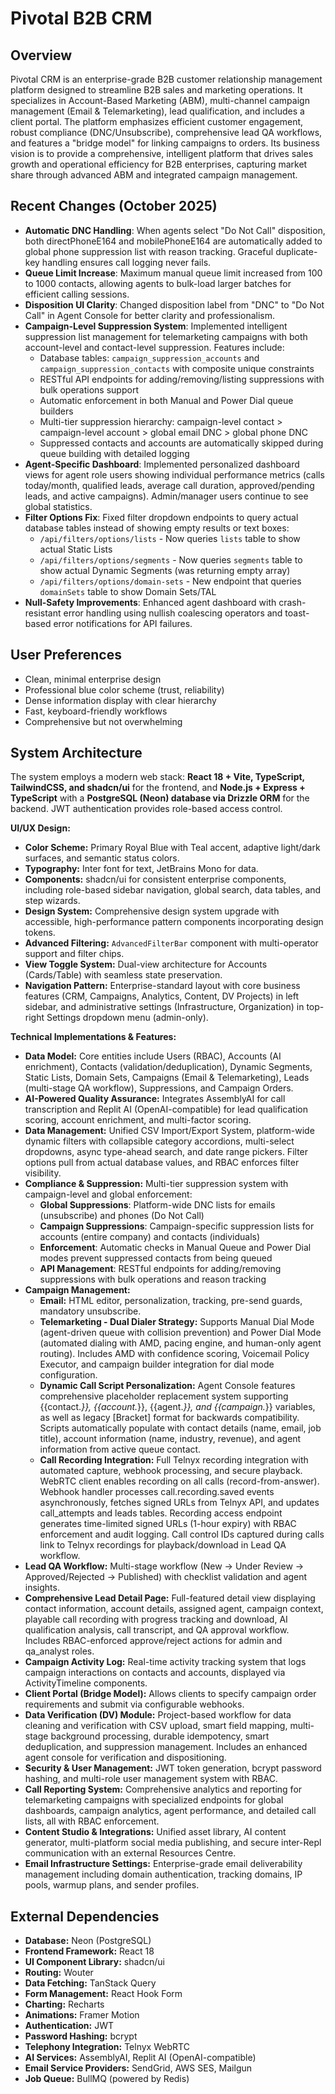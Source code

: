 # Pivotal B2B CRM

## Overview
Pivotal CRM is an enterprise-grade B2B customer relationship management platform designed to streamline B2B sales and marketing operations. It specializes in Account-Based Marketing (ABM), multi-channel campaign management (Email & Telemarketing), lead qualification, and includes a client portal. The platform emphasizes efficient customer engagement, robust compliance (DNC/Unsubscribe), comprehensive lead QA workflows, and features a "bridge model" for linking campaigns to orders. Its business vision is to provide a comprehensive, intelligent platform that drives sales growth and operational efficiency for B2B enterprises, capturing market share through advanced ABM and integrated campaign management.

## Recent Changes (October 2025)
- **Automatic DNC Handling**: When agents select "Do Not Call" disposition, both directPhoneE164 and mobilePhoneE164 are automatically added to global phone suppression list with reason tracking. Graceful duplicate-key handling ensures call logging never fails.
- **Queue Limit Increase**: Maximum manual queue limit increased from 100 to 1000 contacts, allowing agents to bulk-load larger batches for efficient calling sessions.
- **Disposition UI Clarity**: Changed disposition label from "DNC" to "Do Not Call" in Agent Console for better clarity and professionalism.
- **Campaign-Level Suppression System**: Implemented intelligent suppression list management for telemarketing campaigns with both account-level and contact-level suppression. Features include:
  - Database tables: `campaign_suppression_accounts` and `campaign_suppression_contacts` with composite unique constraints
  - RESTful API endpoints for adding/removing/listing suppressions with bulk operations support
  - Automatic enforcement in both Manual and Power Dial queue builders
  - Multi-tier suppression hierarchy: campaign-level contact > campaign-level account > global email DNC > global phone DNC
  - Suppressed contacts and accounts are automatically skipped during queue building with detailed logging
- **Agent-Specific Dashboard**: Implemented personalized dashboard views for agent role users showing individual performance metrics (calls today/month, qualified leads, average call duration, approved/pending leads, and active campaigns). Admin/manager users continue to see global statistics.
- **Filter Options Fix**: Fixed filter dropdown endpoints to query actual database tables instead of showing empty results or text boxes:
  - `/api/filters/options/lists` - Now queries `lists` table to show actual Static Lists
  - `/api/filters/options/segments` - Now queries `segments` table to show actual Dynamic Segments (was returning empty array)
  - `/api/filters/options/domain-sets` - New endpoint that queries `domainSets` table to show Domain Sets/TAL
- **Null-Safety Improvements**: Enhanced agent dashboard with crash-resistant error handling using nullish coalescing operators and toast-based error notifications for API failures.

## User Preferences
- Clean, minimal enterprise design
- Professional blue color scheme (trust, reliability)
- Dense information display with clear hierarchy
- Fast, keyboard-friendly workflows
- Comprehensive but not overwhelming

## System Architecture
The system employs a modern web stack: **React 18 + Vite, TypeScript, TailwindCSS, and shadcn/ui** for the frontend, and **Node.js + Express + TypeScript** with a **PostgreSQL (Neon) database via Drizzle ORM** for the backend. JWT authentication provides role-based access control.

**UI/UX Design:**
- **Color Scheme:** Primary Royal Blue with Teal accent, adaptive light/dark surfaces, and semantic status colors.
- **Typography:** Inter font for text, JetBrains Mono for data.
- **Components:** shadcn/ui for consistent enterprise components, including role-based sidebar navigation, global search, data tables, and step wizards.
- **Design System:** Comprehensive design system upgrade with accessible, high-performance pattern components incorporating design tokens.
- **Advanced Filtering:** `AdvancedFilterBar` component with multi-operator support and filter chips.
- **View Toggle System:** Dual-view architecture for Accounts (Cards/Table) with seamless state preservation.
- **Navigation Pattern:** Enterprise-standard layout with core business features (CRM, Campaigns, Analytics, Content, DV Projects) in left sidebar, and administrative settings (Infrastructure, Organization) in top-right Settings dropdown menu (admin-only).

**Technical Implementations & Features:**
- **Data Model:** Core entities include Users (RBAC), Accounts (AI enrichment), Contacts (validation/deduplication), Dynamic Segments, Static Lists, Domain Sets, Campaigns (Email & Telemarketing), Leads (multi-stage QA workflow), Suppressions, and Campaign Orders.
- **AI-Powered Quality Assurance:** Integrates AssemblyAI for call transcription and Replit AI (OpenAI-compatible) for lead qualification scoring, account enrichment, and multi-factor scoring.
- **Data Management:** Unified CSV Import/Export System, platform-wide dynamic filters with collapsible category accordions, multi-select dropdowns, async type-ahead search, and date range pickers. Filter options pull from actual database values, and RBAC enforces filter visibility.
- **Compliance & Suppression:** Multi-tier suppression system with campaign-level and global enforcement:
  - **Global Suppressions**: Platform-wide DNC lists for emails (unsubscribe) and phones (Do Not Call)
  - **Campaign Suppressions**: Campaign-specific suppression lists for accounts (entire company) and contacts (individuals)
  - **Enforcement**: Automatic checks in Manual Queue and Power Dial modes prevent suppressed contacts from being queued
  - **API Management**: RESTful endpoints for adding/removing suppressions with bulk operations and reason tracking
- **Campaign Management:**
    - **Email:** HTML editor, personalization, tracking, pre-send guards, mandatory unsubscribe.
    - **Telemarketing - Dual Dialer Strategy:** Supports Manual Dial Mode (agent-driven queue with collision prevention) and Power Dial Mode (automated dialing with AMD, pacing engine, and human-only agent routing). Includes AMD with confidence scoring, Voicemail Policy Executor, and campaign builder integration for dial mode configuration.
    - **Dynamic Call Script Personalization:** Agent Console features comprehensive placeholder replacement system supporting {{contact.*}}, {{account.*}}, {{agent.*}}, and {{campaign.*}} variables, as well as legacy [Bracket] format for backwards compatibility. Scripts automatically populate with contact details (name, email, job title), account information (name, industry, revenue), and agent information from active queue contact.
    - **Call Recording Integration:** Full Telnyx recording integration with automated capture, webhook processing, and secure playback. WebRTC client enables recording on all calls (record-from-answer). Webhook handler processes call.recording.saved events asynchronously, fetches signed URLs from Telnyx API, and updates call_attempts and leads tables. Recording access endpoint generates time-limited signed URLs (1-hour expiry) with RBAC enforcement and audit logging. Call control IDs captured during calls link to Telnyx recordings for playback/download in Lead QA workflow.
- **Lead QA Workflow:** Multi-stage workflow (New → Under Review → Approved/Rejected → Published) with checklist validation and agent insights.
- **Comprehensive Lead Detail Page:** Full-featured detail view displaying contact information, account details, assigned agent, campaign context, playable call recording with progress tracking and download, AI qualification analysis, call transcript, and QA approval workflow. Includes RBAC-enforced approve/reject actions for admin and qa_analyst roles.
- **Campaign Activity Log:** Real-time activity tracking system that logs campaign interactions on contacts and accounts, displayed via ActivityTimeline components.
- **Client Portal (Bridge Model):** Allows clients to specify campaign order requirements and submit via configurable webhooks.
- **Data Verification (DV) Module:** Project-based workflow for data cleaning and verification with CSV upload, smart field mapping, multi-stage background processing, durable idempotency, smart deduplication, and suppression management. Includes an enhanced agent console for verification and dispositioning.
- **Security & User Management:** JWT token generation, bcrypt password hashing, and multi-role user management system with RBAC.
- **Call Reporting System:** Comprehensive analytics and reporting for telemarketing campaigns with specialized endpoints for global dashboards, campaign analytics, agent performance, and detailed call lists, all with RBAC enforcement.
- **Content Studio & Integrations:** Unified asset library, AI content generator, multi-platform social media publishing, and secure inter-Repl communication with an external Resources Centre.
- **Email Infrastructure Settings:** Enterprise-grade email deliverability management including domain authentication, tracking domains, IP pools, warmup plans, and sender profiles.

## External Dependencies
- **Database:** Neon (PostgreSQL)
- **Frontend Framework:** React 18
- **UI Component Library:** shadcn/ui
- **Routing:** Wouter
- **Data Fetching:** TanStack Query
- **Form Management:** React Hook Form
- **Charting:** Recharts
- **Animations:** Framer Motion
- **Authentication:** JWT
- **Password Hashing:** bcrypt
- **Telephony Integration:** Telnyx WebRTC
- **AI Services:** AssemblyAI, Replit AI (OpenAI-compatible)
- **Email Service Providers:** SendGrid, AWS SES, Mailgun
- **Job Queue:** BullMQ (powered by Redis)